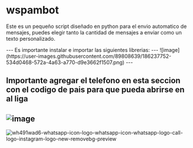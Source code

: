 # <h1> wspambot
<p> Este es un pequeño script diseñado en python para el envio automatico de mensajes, puedes elegir tanto la cantidad de mensajes a enviar como un texto personalizado.<p> 
---
Es importante instalar e importar las siguientes librerias:
---
![image](https://user-images.githubusercontent.com/89808639/186237752-534d0468-572a-4a63-a770-d9e3662f1507.png)
---
  
Importante agregar el telefono en esta seccion con el codigo de pais para que pueda abrirse en al liga
---
![image](https://user-images.githubusercontent.com/89808639/186236368-29502485-aad3-4a36-bae9-acf6e5921e60.png)
---

![wh491wad6-whatsapp-icon-logo-whatsapp-icon-whatsapp-logo-call-logo-instagram-logo-new-removebg-preview](https://user-images.githubusercontent.com/89808639/186237280-36c5e3ac-30c6-4664-92bb-8b60b58a4695.png)



